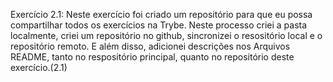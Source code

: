 Exercício 2.1:
Neste exercício foi criado um repositório para que eu possa compartilhar todos os exercícios na Trybe.
Neste processo criei a pasta localmente, criei um repositório no github, sincronizei o resositório local e o repositório remoto. E além disso, adicionei descrições nos Arquivos README, tanto no respositório principal, quanto no repositório deste exercício.(2.1)
